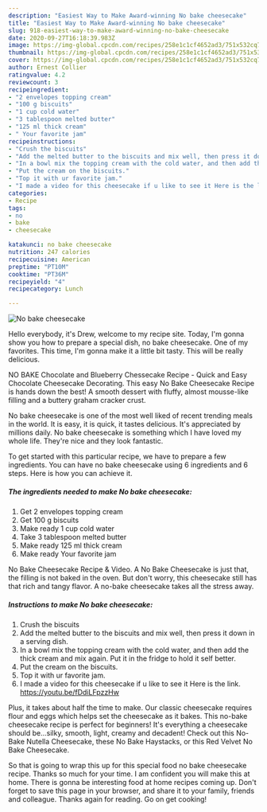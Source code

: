 ```yaml
---
description: "Easiest Way to Make Award-winning No bake cheesecake"
title: "Easiest Way to Make Award-winning No bake cheesecake"
slug: 918-easiest-way-to-make-award-winning-no-bake-cheesecake
date: 2020-09-27T16:18:39.983Z
image: https://img-global.cpcdn.com/recipes/258e1c1cf4652ad3/751x532cq70/no-bake-cheesecake-recipe-main-photo.jpg
thumbnail: https://img-global.cpcdn.com/recipes/258e1c1cf4652ad3/751x532cq70/no-bake-cheesecake-recipe-main-photo.jpg
cover: https://img-global.cpcdn.com/recipes/258e1c1cf4652ad3/751x532cq70/no-bake-cheesecake-recipe-main-photo.jpg
author: Ernest Collier
ratingvalue: 4.2
reviewcount: 3
recipeingredient:
- "2 envelopes topping cream"
- "100 g biscuits"
- "1 cup cold water"
- "3 tablespoon melted butter"
- "125 ml thick cream"
- " Your favorite jam"
recipeinstructions:
- "Crush the biscuits"
- "Add the melted butter to the biscuits and mix well, then press it down in a serving dish."
- "In a bowl mix the topping cream with the cold water, and then add the thick cream and mix again. Put it in the fridge to hold it self better."
- "Put the cream on the biscuits."
- "Top it with ur favorite jam."
- "I made a video for this cheesecake if u like to see it Here is the link. https://youtu.be/fDdiLFpzzHw"
categories:
- Recipe
tags:
- no
- bake
- cheesecake

katakunci: no bake cheesecake 
nutrition: 247 calories
recipecuisine: American
preptime: "PT10M"
cooktime: "PT36M"
recipeyield: "4"
recipecategory: Lunch

---
```



![No bake cheesecake](https://img-global.cpcdn.com/recipes/258e1c1cf4652ad3/751x532cq70/no-bake-cheesecake-recipe-main-photo.jpg)

Hello everybody, it's Drew, welcome to my recipe site. Today, I'm gonna show you how to prepare a special dish, no bake cheesecake. One of my favorites. This time, I'm gonna make it a little bit tasty. This will be really delicious.

NO BAKE Chocolate and Blueberry Chessecake Recipe - Quick and Easy Chocolate Cheesecake Decorating. This easy No Bake Cheesecake Recipe is hands down the best! A smooth dessert with fluffy, almost mousse-like filling and a buttery graham cracker crust.

No bake cheesecake is one of the most well liked of recent trending meals in the world. It is easy, it is quick, it tastes delicious. It's appreciated by millions daily. No bake cheesecake is something which I have loved my whole life. They're nice and they look fantastic.


To get started with this particular recipe, we have to prepare a few ingredients. You can have no bake cheesecake using 6 ingredients and 6 steps. Here is how you can achieve it.

<!--inarticleads1-->

##### The ingredients needed to make No bake cheesecake:

1. Get 2 envelopes topping cream
1. Get 100 g biscuits
1. Make ready 1 cup cold water
1. Take 3 tablespoon melted butter
1. Make ready 125 ml thick cream
1. Make ready  Your favorite jam


No Bake Cheesecake Recipe &amp; Video. A No Bake Cheesecake is just that, the filling is not baked in the oven. But don&#39;t worry, this cheesecake still has that rich and tangy flavor. A no-bake cheesecake takes all the stress away. 

<!--inarticleads2-->

##### Instructions to make No bake cheesecake:

1. Crush the biscuits
1. Add the melted butter to the biscuits and mix well, then press it down in a serving dish.
1. In a bowl mix the topping cream with the cold water, and then add the thick cream and mix again. Put it in the fridge to hold it self better.
1. Put the cream on the biscuits.
1. Top it with ur favorite jam.
1. I made a video for this cheesecake if u like to see it Here is the link. https://youtu.be/fDdiLFpzzHw


Plus, it takes about half the time to make. Our classic cheesecake requires flour and eggs which helps set the cheesecake as it bakes. This no-bake cheesecake recipe is perfect for beginners! It&#39;s everything a cheesecake should be…silky, smooth, light, creamy and decadent! Check out this No-Bake Nutella Cheesecake, these No Bake Haystacks, or this Red Velvet No Bake Cheesecake. 

So that is going to wrap this up for this special food no bake cheesecake recipe. Thanks so much for your time. I am confident you will make this at home. There is gonna be interesting food at home recipes coming up. Don't forget to save this page in your browser, and share it to your family, friends and colleague. Thanks again for reading. Go on get cooking!
